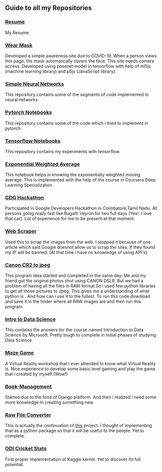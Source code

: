 ## Guide to all my Repositories

### [Resume](https://mahendran-narayanan.github.io/)
My Resume

### [Wear Mask](https://github.com/mahendran-narayanan/wear-mask)
Developed a simple awareness site due to COVID-19. When a person views this page, the mask automatically covers the face. This site needs camera access. Developed using posenet model in tensorflow with help of ml5js (machine learning library) and p5js (JavaScript library)

### [Simple Neural Networks](https://github.com/mahendran-narayanan/Daily-Nlog)
This repository contains some of the segments of code implemented in neural networks

### [Pytorch Notebooks](https://github.com/mahendran-narayanan/Pytorch)
This repository contains some of the code which i tried to implement in pytorch

### [Tensorflow Notebooks](https://github.com/mahendran-narayanan/tensorflow)
This repository contains my experiments with tensorflow.

### [Exponential Weighted Average](https://github.com/mahendran-narayanan/Exponentially-weighted-average)
This notebook helps in knowing the exponentially weighted moving average. This is implemented with the help of the course in Coursera Deep Learning Specialization.

### [GDG Hackathon](https://github.com/mahendran-narayanan/gdgcbe_21_Spartans_KCT)
Participated in Google Developers Hackathon in Coimbatore,Tamil Nadu. All persons going really fast like Bugatti Veyron for two full days (Yes!. I love that car). Lot of experience for me to be present at that moment.

### [Web Scraper](https://github.com/mahendran-narayanan/Webscraper)
Used this to scrap the images from the web. I stopped it because of one article which said Google doesnot allow us to scrap the sites. If they found my IP will be banned. (At that time i have no knowledge of using API's)

### [Canon CR2 to jpeg](https://github.com/mahendran-narayanan/Canon-CR2-to-jpeg)
This program idea started and completed in the same day. Me and my friend got the original photos shot using CANON DSLR. But we had a problem of having all the files in RAW format.So i used few python libraries to get all those pictures to Jpeg. This gives me a understanding of what python is . And how can i use it to the fullest.
To run this code download and save it in the folder where all RAW images are and then run this program. 

### [Intro to Data Science](https://github.com/mahendran-narayanan/Intro-to-Data-Science)
This contains the answers for the course named Introduction to Data Science by Microsoft. Pretty tough to complete in initial phases of studying Data Science.


### [Maze Game](https://github.com/mahendran-narayanan/MazeGame)
A Virtual Reality workshop that I ever attended to know what Virtual Reality is. Nice experience to develop some basic level gaming and play the game that i created by myself.(Wow!)


### [Book-Management](https://github.com/mahendran-narayanan/Book-Management)
Started due to the fond of Django platform. And then i realized i need some more knowledge in creating something new.


### [Raw File Converter](https://github.com/mahendran-narayanan/rawfileconverter)
This is actually the continuation of [this](https://github.com/mahendran-narayanan/Canon-CR2-to-jpeg) project. I thought of implementing that as a python package so that it will be useful to the people. Yet to complete.

### [ODI Cricket Stats](https://github.com/mahendran-narayanan/ODI-Cricket-Statistics-1971-2017)
First proper implementation of Kaggle kernel. Yet to discover its full potential.


